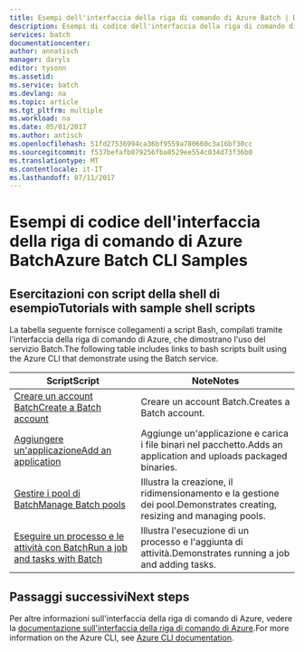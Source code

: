 ```yaml
---
title: Esempi dell'interfaccia della riga di comando di Azure Batch | Documentazione Microsoft
description: Esempi di codice dell'interfaccia della riga di comando di Azure Batch
services: batch
documentationcenter: 
author: annatisch
manager: daryls
editor: tysonn
ms.assetid: 
ms.service: batch
ms.devlang: na
ms.topic: article
ms.tgt_pltfrm: multiple
ms.workload: na
ms.date: 05/01/2017
ms.author: antisch
ms.openlocfilehash: 51fd27536994ca36bf9559a780660c3a16bf30cc
ms.sourcegitcommit: f537befafb079256fba0529ee554c034d73f36b0
ms.translationtype: MT
ms.contentlocale: it-IT
ms.lasthandoff: 07/11/2017
---
```

# <a name="azure-batch-cli-samples"></a><span data-ttu-id="1d656-103">Esempi di codice dell'interfaccia della riga di comando di Azure Batch</span><span class="sxs-lookup"><span data-stu-id="1d656-103">Azure Batch CLI Samples</span></span>

## <a name="tutorials-with-sample-shell-scripts"></a><span data-ttu-id="1d656-104">Esercitazioni con script della shell di esempio</span><span class="sxs-lookup"><span data-stu-id="1d656-104">Tutorials with sample shell scripts</span></span>

<span data-ttu-id="1d656-105">La tabella seguente fornisce collegamenti a script Bash, compilati tramite l'interfaccia della riga di comando di Azure, che dimostrano l'uso del servizio Batch.</span><span class="sxs-lookup"><span data-stu-id="1d656-105">The following table includes links to bash scripts built using the Azure CLI that demonstrate using the Batch service.</span></span>

| <span data-ttu-id="1d656-106">Script</span><span class="sxs-lookup"><span data-stu-id="1d656-106">Script</span></span> | <span data-ttu-id="1d656-107">Note</span><span class="sxs-lookup"><span data-stu-id="1d656-107">Notes</span></span> |
|---|---|
| [<span data-ttu-id="1d656-108">Creare un account Batch</span><span class="sxs-lookup"><span data-stu-id="1d656-108">Create a Batch account</span></span>](./scripts/batch-cli-sample-create-account.md) | <span data-ttu-id="1d656-109">Creare un account Batch.</span><span class="sxs-lookup"><span data-stu-id="1d656-109">Creates a Batch account.</span></span> |
| [<span data-ttu-id="1d656-110">Aggiungere un'applicazione</span><span class="sxs-lookup"><span data-stu-id="1d656-110">Add an application</span></span>](./scripts/batch-cli-sample-add-application.md) | <span data-ttu-id="1d656-111">Aggiunge un'applicazione e carica i file binari nel pacchetto.</span><span class="sxs-lookup"><span data-stu-id="1d656-111">Adds an application and uploads packaged binaries.</span></span>|
| [<span data-ttu-id="1d656-112">Gestire i pool di Batch</span><span class="sxs-lookup"><span data-stu-id="1d656-112">Manage Batch pools</span></span>](./scripts/batch-cli-sample-manage-pool.md) | <span data-ttu-id="1d656-113">Illustra la creazione, il ridimensionamento e la gestione dei pool.</span><span class="sxs-lookup"><span data-stu-id="1d656-113">Demonstrates creating, resizing and managing pools.</span></span> |
| [<span data-ttu-id="1d656-114">Eseguire un processo e le attività con Batch</span><span class="sxs-lookup"><span data-stu-id="1d656-114">Run a job and tasks with Batch</span></span>](./scripts/batch-cli-sample-run-job.md) | <span data-ttu-id="1d656-115">Illustra l'esecuzione di un processo e l'aggiunta di attività.</span><span class="sxs-lookup"><span data-stu-id="1d656-115">Demonstrates running a job and adding tasks.</span></span> |

## <a name="next-steps"></a><span data-ttu-id="1d656-116">Passaggi successivi</span><span class="sxs-lookup"><span data-stu-id="1d656-116">Next steps</span></span>

<span data-ttu-id="1d656-117">Per altre informazioni sull'interfaccia della riga di comando di Azure, vedere la [documentazione sull'interfaccia della riga di comando di Azure](https://docs.microsoft.com/cli/azure/overview).</span><span class="sxs-lookup"><span data-stu-id="1d656-117">For more information on the Azure CLI, see [Azure CLI documentation](https://docs.microsoft.com/cli/azure/overview).</span></span>